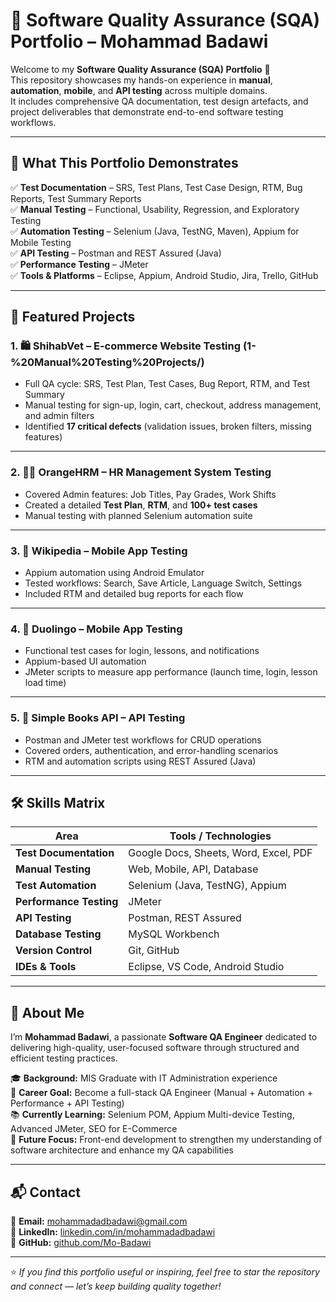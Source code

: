 # 🧪 Software Quality Assurance (SQA) Portfolio – Mohammad Badawi

Welcome to my **Software Quality Assurance (SQA) Portfolio** 👋  
This repository showcases my hands-on experience in **manual**, **automation**, **mobile**, and **API testing** across multiple domains.  
It includes comprehensive QA documentation, test design artefacts, and project deliverables that demonstrate end-to-end software testing workflows.

---

## 🎯 What This Portfolio Demonstrates

✅ **Test Documentation** – SRS, Test Plans, Test Case Design, RTM, Bug Reports, Test Summary Reports  
✅ **Manual Testing** – Functional, Usability, Regression, and Exploratory Testing  
✅ **Automation Testing** – Selenium (Java, TestNG, Maven), Appium for Mobile Testing  
✅ **API Testing** – Postman and REST Assured (Java)  
✅ **Performance Testing** – JMeter  
✅ **Tools & Platforms** – Eclipse, Appium, Android Studio, Jira, Trello, GitHub  

---

## 📂 Featured Projects

### 1. 🛍️ **ShihabVet – E-commerce Website Testing** (1-%20Manual%20Testing%20Projects/)
- Full QA cycle: SRS, Test Plan, Test Cases, Bug Report, RTM, and Test Summary  
- Manual testing for sign-up, login, cart, checkout, address management, and admin filters  
- Identified **17 critical defects** (validation issues, broken filters, missing features)

---

### 2. 🧑‍💼 **OrangeHRM – HR Management System Testing**
- Covered Admin features: Job Titles, Pay Grades, Work Shifts  
- Created a detailed **Test Plan**, **RTM**, and **100+ test cases**  
- Manual testing with planned Selenium automation suite

---

### 3. 📱 **Wikipedia – Mobile App Testing**
- Appium automation using Android Emulator  
- Tested workflows: Search, Save Article, Language Switch, Settings  
- Included RTM and detailed bug reports for each flow  

---

### 4. 🧩 **Duolingo – Mobile App Testing**
- Functional test cases for login, lessons, and notifications  
- Appium-based UI automation  
- JMeter scripts to measure app performance (launch time, login, lesson load time)

---

### 5. 🔗 **Simple Books API – API Testing**
- Postman and JMeter test workflows for CRUD operations  
- Covered orders, authentication, and error-handling scenarios  
- RTM and automation scripts using REST Assured (Java)

---

## 🛠️ Skills Matrix

| Area | Tools / Technologies |
|------|----------------------|
| **Test Documentation** | Google Docs, Sheets, Word, Excel, PDF |
| **Manual Testing** | Web, Mobile, API, Database |
| **Test Automation** | Selenium (Java, TestNG), Appium |
| **Performance Testing** | JMeter |
| **API Testing** | Postman, REST Assured |
| **Database Testing** | MySQL Workbench |
| **Version Control** | Git, GitHub |
| **IDEs & Tools** | Eclipse, VS Code, Android Studio |

---

## 👤 About Me

I’m **Mohammad Badawi**, a passionate **Software QA Engineer** dedicated to delivering high-quality, user-focused software through structured and efficient testing practices.

🎓 **Background:** MIS Graduate with IT Administration experience  
🚀 **Career Goal:** Become a full-stack QA Engineer (Manual + Automation + Performance + API Testing)  
📚 **Currently Learning:** Selenium POM, Appium Multi-device Testing, Advanced JMeter, SEO for E-Commerce  
🔮 **Future Focus:** Front-end development to strengthen my understanding of software architecture and enhance my QA capabilities

---

## 📬 Contact

📧 **Email:** [mohammadadbadawi@gmail.com](mailto:mohammadadbadawi@gmail.com)  
💼 **LinkedIn:** [linkedin.com/in/mohammadadbadawi](https://linkedin.com/in/mohammadadbadawi)  
🐙 **GitHub:** [github.com/Mo-Badawi](https://github.com/Mo-Badawi)

---

⭐ *If you find this portfolio useful or inspiring, feel free to star the repository and connect — let’s keep building quality together!*
